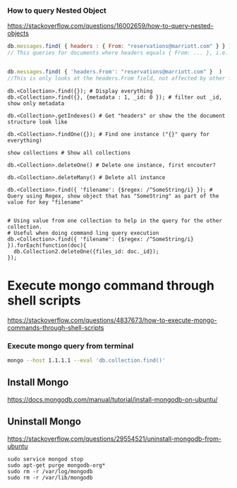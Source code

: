 




### How to query Nested Object
https://stackoverflow.com/questions/16002659/how-to-query-nested-objects
```javascript
db.messages.find( { headers : { From: "reservations@marriott.com" } } )
// This queries for documents where headers equals { From: ... }, i.e. contains no other fields.


db.messages.find( { 'headers.From': "reservations@marriott.com" }  )
//This is only looks at the headers.From field, not affected by other fields contained in, or missing from, headers
```

```
db.<Collection>.find({}); # Display everything
db.<Collection>.find({}, {metadata : 1, _id: 0 }); # filter out _id, show only metadata

db.<Collection>.getIndexes() # Get "headers" or show the the document structure look like

db.<Collection>.findOne({}); # Find one instance ("{}" query for everything)

show collections # Show all collections

db.<Collection>.deleteOne() # Delete one instance, first encouter?

db.<Collection>.deleteMany() # Delete all instance 

db.<Collection>.find({ 'filename': {$regex: /^SomeString/i} }); # Query using Regex, show object that has "SomeString" as part of the value for key "filename"


# Using value from one collection to help in the query for the other collection.
# Useful when doing command ling query execution
db.<Collection>.find({ 'filename': {$regex: /^SomeString/i} }).forEach(function(doc){
  db.Collection2.deleteOne({files_id: doc._id});
});

```


# Execute mongo command through shell scripts
https://stackoverflow.com/questions/4837673/how-to-execute-mongo-commands-through-shell-scripts


### Execute mongo query from terminal
```bash
mongo --host 1.1.1.1 --eval 'db.collection.find()'
```

## Install Mongo
https://docs.mongodb.com/manual/tutorial/install-mongodb-on-ubuntu/

## Uninstall Mongo
https://stackoverflow.com/questions/29554521/uninstall-mongodb-from-ubuntu
```
sudo service mongod stop
sudo apt-get purge mongodb-org*
sudo rm -r /var/log/mongodb
sudo rm -r /var/lib/mongodb

```
